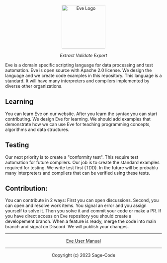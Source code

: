 <p align="center">
<a href="https://sagecode.net/eve" target="_blank" align="center">
<img src="https://sagecode.net/eve/img/eve-logo.svg" alt="Eve Logo" width="140"></img>
</a>
</p>

<p align="center"><em>Extract Validate Export</em></p>

<p>Eve is a domain specific scripting language for data processing and test automation. Eve is open source with Apache 2.0 license. We design the language and we create code examples in this repository. This language is a standard. It will have many interpreters and compilers implemented by diverse other organizations.</p>

  
<h2>Learning</h2>

<p>You can learn Eve on our website. After you learn the syntax you can start contributing. We design Eve for learning. We should add examples that demonstrate how we can use Eve for teaching programming concepts, algorithms and data structures.</p>

<h2>Testing</h2>

<p>Our next priority is to create a "conformity test". This require test automation for future compilers. Our job is to create the standard examples required for testing. We write test first (TDD). In the future will be probablu many interpreters and compilers that can be verified using these tests.</p>
  
<h2>Contribution:</h2>

<p>You can contribute in 2 ways: First you can open discussions. Second, you can open and resolve work items. You signal an error and you assign yourself to solve it. Then you solve it and commit your code or make a PR. If you have direct access on Eve repository you should create a developement branch. When a feature is ready, merge the code into main branch and signal on Discord. We will publish your changes.</p>

-------------------------------------------------------------------
<p align="center"> <a href=https://sagecode.net/eve/index.html>Eve User Manual</a>
</p>

-------------------------------------------------------------------
<p align="center">
Copyright (c) 2023 Sage-Code
</p>

